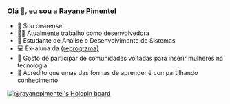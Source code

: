 ### Olá 👋, eu sou a Rayane Pimentel

- :cactus: Sou cearense
- :woman_technologist: Atualmente trabalho como desenvolvedora 
- :space_invader: Estudante de Análise e Desenvolvimento de Sistemas
- :computer: Ex-aluna da [{reprograma}](https://reprograma.com.br/)
- 👯 Gosto de participar de comunidades voltadas para inserir mulheres na tecnologia
- :speech_balloon: Acredito que umas das formas de aprender é compartilhando conhecimento



[![@rayanepimentel's Holopin board](https://holopin.me/rayanepimentel)](https://holopin.io/@rayanepimentel)
